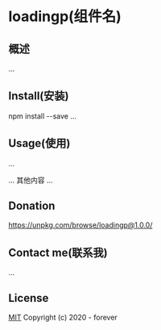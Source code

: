 # loadingp(组件名)

## 概述

...

## Install(安装)

npm install --save ...

## Usage(使用)

...

... 其他内容 ...

## Donation

https://unpkg.com/browse/loadingp@1.0.0/

## Contact me(联系我)

...

## License

[MIT](http://opensource.org/licenses/MIT) Copyright (c) 2020 - forever
